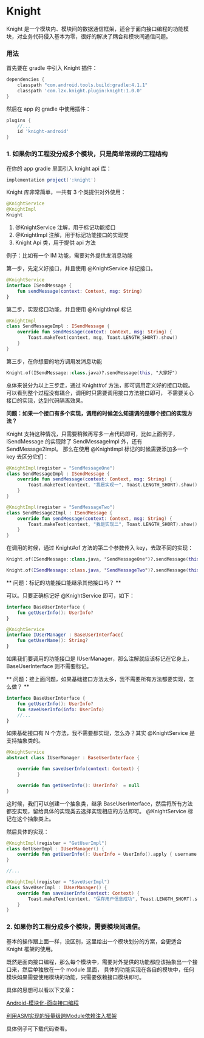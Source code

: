 # Knight

Knight 是一个模块内、模块间的数据通信框架，适合于面向接口编程的功能模块，对业务代码侵入基本为零，很好的解决了耦合和模块间通信问题。

### 用法

首先要在 gradle 中引入 Knight 插件：
```gradle
dependencies {
    classpath "com.android.tools.build:gradle:4.1.1"
    classpath 'com.lzx.knight.plugin:knight:1.0.0'
}
```

然后在 app 的 gradle 中使用插件：
```gradle
plugins {
    //...
    id 'knight-android'
}
```

### 1. 如果你的工程没分成多个模块，只是简单常规的工程结构

在你的 app gradle 里面引入 knight api 库：

```gradle
implementation project(':knight')
```

Knight 库非常简单，一共有 3 个类提供对外使用：

```kotlin
@KnightService
@KnightImpl
Knight
```

1. @KnightService 注解，用于标记功能接口
2. @KnightImpl 注解，用于标记功能接口的实现类
3. Knight Api 类，用于提供 api 方法

例子：比如有一个 IM 功能，需要对外提供发消息功能

第一步，先定义好接口，并且使用 @KnightService 标记接口。
```kotlin
@KnightService
interface ISendMessage {
    fun sendMessage(context: Context, msg: String)
}
```

第二步，实现接口功能，并且使用 @KnightImpl 标记
```kotlin
@KnightImpl
class SendMessageImpl : ISendMessage {
    override fun sendMessage(context: Context, msg: String) {
        Toast.makeText(context, msg, Toast.LENGTH_SHORT).show()
    }
}
```

第三步，在你想要的地方调用发消息功能
```kotlin
Knight.of(ISendMessage::class.java)?.sendMessage(this, "大家好")
```

总体来说分为以上三步走，通过 Knight#of 方法，即可调用定义好的接口功能。可以看到整个过程没有耦合，调用时只需要调用接口方法接口即可，
不需要关心接口的实现，达到代码隔离效果。


**问题：如果一个接口有多个实现，调用的时候怎么知道调的是哪个接口的实现方法？**

Knight 支持这种情况，只需要稍微再写多一点代码即可，比如上面例子，ISendMessage 的实现除了 SendMessageImpl 外，还有 SendMessage2Impl。
那么在使用 @KnightImpl 标记的时候需要添加多一个 key 去区分它们：
```kotlin
@KnightImpl(register = "SendMessageOne")
class SendMessageImpl : ISendMessage {
    override fun sendMessage(context: Context, msg: String) {
        Toast.makeText(context, "我是实现一", Toast.LENGTH_SHORT).show()
    }
}

@KnightImpl(register = "SendMessageTwo")
class SendMessage2Impl : ISendMessage {
    override fun sendMessage(context: Context, msg: String) {
        Toast.makeText(context, "我是实现二", Toast.LENGTH_SHORT).show()
    }
}
```

在调用的时候，通过 Knight#of 方法的第二个参数传入 key，去取不同的实现：
```kotlin
Knight.of(ISendMessage::class.java, "SendMessageOne")?.sendMessage(this, "我调用的是实现一")

Knight.of(ISendMessage::class.java, "SendMessageTwo")?.sendMessage(this, "我调用的是实现二")
```

** 问题：标记的功能接口能继承其他接口吗？ **

可以。只要正确标记好 @KnightService 即可，如下：
```kotlin
interface BaseUserInterface {
    fun getUserInfo(): UserInfo?
}

@KnightService
interface IUserManager : BaseUserInterface{
    fun getUserName(): String?
}
```
如果我们要调用的功能接口是 IUserManager，那么注解就应该标记在它身上，BaseUserInterface 则不需要标记。


** 问题：接上面问题，如果基础接口方法太多，我不需要所有方法都要实现，怎么做？ **

```kotlin
interface BaseUserInterface {
    fun getUserInfo(): UserInfo?
    fun saveUserInfo(info: UserInfo)
    //...
}
```
如果基础接口有 N 个方法，我不需要都实现，怎么办？其实 @KnightService 是支持抽象类的。

```kotlin
@KnightService
abstract class IUserManager : BaseUserInterface {

    override fun saveUserInfo(context: Context) {
    }

    override fun getUserInfo(): UserInfo?  = null
}
```

这时候，我们可以创建一个抽象类，继承 BaseUserInterface，然后将所有方法都空实现，留给具体的实现类去选择实现相应的方法即可。
@KnightService 标记在这个抽象类上。

然后具体的实现：

```kotlin
@KnightImpl(register = "GetUserImpl")
class GetUserImpl : IUserManager() {
    override fun getUserInfo(): UserInfo = UserInfo().apply { username = "小明" }
}

//...

@KnightImpl(register = "SaveUserImpl")
class SaveUserImpl : IUserManager() {
    override fun saveUserInfo(context: Context) {
        Toast.makeText(context, "保存用户信息成功", Toast.LENGTH_SHORT).show()
    }
}
```

### 2. 如果你的工程分成多个模块，需要模块间通信。

基本的操作跟上面一样，没区别，这里给出一个模块划分的方案，会更适合 Knight 框架的使用。

既然是面向接口编程，那么每个模块中，需要对外提供的功能都应该抽象出一个接口来，然后单独放在一个 module 里面，
具体的功能实现在各自的模块中，任何模块如果需要使用模块的功能，只需要依赖接口模块即可。

具体的思想可以看以下文章：

[Android-模块化-面向接口编程](https://tech.youzan.com/android-mo-kuai-hua-mian-xiang-jie-kou-bian-cheng/)

[利用ASM实现的轻量级跨Module依赖注入框架](https://juejin.cn/post/6844904074094051342)

具体例子可下载代码查看。
